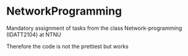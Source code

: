 # NetworkProgramming
Mandatory assignment of tasks from the class Network-programming (IDATT2104) at NTNU

Therefore the code is not the prettiest but works
